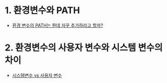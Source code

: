 # 1. 환경변수와 PATH
- [환경 변수의 PATH는 뭔데 자꾸 추가하라고 할까?](https://r4bb1t.tistory.com/69)

# 2. 환경변수의 사용자 변수와 시스템 변수의 차이
- [시스템변수 vs 사용자 변수](https://wikim.tistory.com/232)